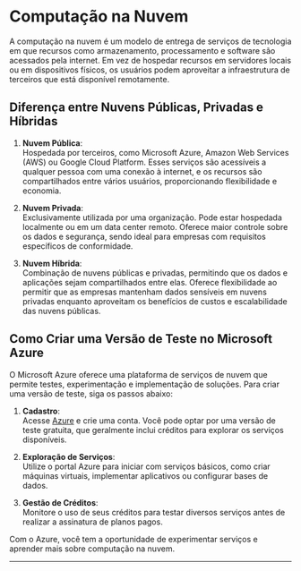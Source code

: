  # Computação na Nuvem

A computação na nuvem é um modelo de entrega de serviços de tecnologia em que recursos como armazenamento, processamento e software são acessados pela internet. Em vez de hospedar recursos em servidores locais ou em dispositivos físicos, os usuários podem aproveitar a infraestrutura de terceiros que está disponível remotamente.

## Diferença entre Nuvens Públicas, Privadas e Híbridas

1. **Nuvem Pública**:  
   Hospedada por terceiros, como Microsoft Azure, Amazon Web Services (AWS) ou Google Cloud Platform. Esses serviços são acessíveis a qualquer pessoa com uma conexão à internet, e os recursos são compartilhados entre vários usuários, proporcionando flexibilidade e economia.

2. **Nuvem Privada**:  
   Exclusivamente utilizada por uma organização. Pode estar hospedada localmente ou em um data center remoto. Oferece maior controle sobre os dados e segurança, sendo ideal para empresas com requisitos específicos de conformidade.

3. **Nuvem Híbrida**:  
   Combinação de nuvens públicas e privadas, permitindo que os dados e aplicações sejam compartilhados entre elas. Oferece flexibilidade ao permitir que as empresas mantenham dados sensíveis em nuvens privadas enquanto aproveitam os benefícios de custos e escalabilidade das nuvens públicas.

## Como Criar uma Versão de Teste no Microsoft Azure

O Microsoft Azure oferece uma plataforma de serviços de nuvem que permite testes, experimentação e implementação de soluções. Para criar uma versão de teste, siga os passos abaixo:

1. **Cadastro**:  
   Acesse [Azure](https://azure.microsoft.com/) e crie uma conta. Você pode optar por uma versão de teste gratuita, que geralmente inclui créditos para explorar os serviços disponíveis.

2. **Exploração de Serviços**:  
   Utilize o portal Azure para iniciar com serviços básicos, como criar máquinas virtuais, implementar aplicativos ou configurar bases de dados.

3. **Gestão de Créditos**:  
   Monitore o uso de seus créditos para testar diversos serviços antes de realizar a assinatura de planos pagos.

Com o Azure, você tem a oportunidade de experimentar serviços e aprender mais sobre computação na nuvem.

---

 
